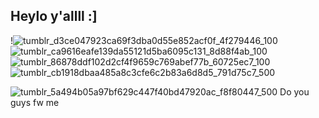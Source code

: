 
## Heylo y'allll :]


!![tumblr_d3ce047923ca69f3dba0d55e852acf0f_4f279446_100](https://github.com/user-attachments/assets/a178f6d9-20bb-443d-91bc-5369838a882b)
![tumblr_ca9616eafe139da55121d5ba6095c131_8d88f4ab_100](https://github.com/user-attachments/assets/b35fb042-2460-4751-b52a-6c2949ac5869) 
![tumblr_86878ddf102d2cf4f9659c769abef77b_60725ec7_100](https://github.com/user-attachments/assets/a4527671-4132-4c5d-b64c-3487f7faea27)
![tumblr_cb1918dbaa485a8c3cfe6c2b83a6d8d5_791d75c7_500](https://github.com/user-attachments/assets/39a3885e-75e5-4f5f-99cb-17e8f3fdc836)

![tumblr_5a494b05a97bf629c447f40bd47920ac_f8f80447_500](https://github.com/user-attachments/assets/659da593-37b3-464a-a49b-428f4af98ad5)
Do you guys fw me
